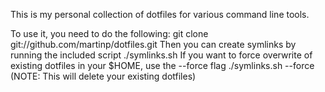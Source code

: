 This is my personal collection of dotfiles for various command line tools.

To use it, you need to do the following:
    git clone git://github.com/martinp/dotfiles.git
Then you can create symlinks by running the included script
    ./symlinks.sh
If you want to force overwrite of existing dotfiles in your $HOME, use the --force flag
    ./symlinks.sh --force
(NOTE: This will delete your existing dotfiles)

